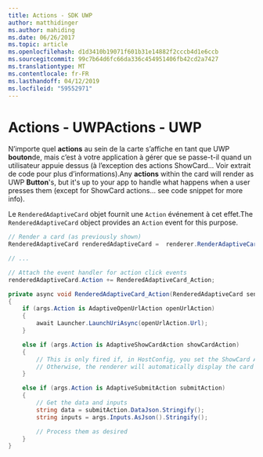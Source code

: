 ```yaml
---
title: Actions - SDK UWP
author: matthidinger
ms.author: mahiding
ms.date: 06/26/2017
ms.topic: article
ms.openlocfilehash: d1d3410b19071f601b31e14882f2cccb4d1e6ccb
ms.sourcegitcommit: 99c7b64d6fc66da336c454951406fb42cd2a7427
ms.translationtype: MT
ms.contentlocale: fr-FR
ms.lasthandoff: 04/12/2019
ms.locfileid: "59552971"
---
```

# <a name="actions---uwp"></a><span data-ttu-id="36ca1-102">Actions - UWP</span><span class="sxs-lookup"><span data-stu-id="36ca1-102">Actions - UWP</span></span>

<span data-ttu-id="36ca1-103">N’importe quel **actions** au sein de la carte s’affiche en tant que UWP **bouton**de, mais c’est à votre application à gérer que se passe-t-il quand un utilisateur appuie dessus (à l’exception des actions ShowCard... Voir extrait de code pour plus d’informations).</span><span class="sxs-lookup"><span data-stu-id="36ca1-103">Any **actions** within the card will render as UWP **Button**'s, but it's up to your app to handle what happens when a user presses them (except for ShowCard actions... see code snippet for more info).</span></span>

<span data-ttu-id="36ca1-104">Le `RenderedAdaptiveCard` objet fournit une `Action` événement à cet effet.</span><span class="sxs-lookup"><span data-stu-id="36ca1-104">The `RenderedAdaptiveCard` object provides an `Action` event for this purpose.</span></span>

```csharp
// Render a card (as previously shown)
RenderedAdaptiveCard renderedAdaptiveCard =  renderer.RenderAdaptiveCard(card);

// ...

// Attach the event handler for action click events
renderedAdaptiveCard.Action += RenderedAdaptiveCard_Action;

private async void RenderedAdaptiveCard_Action(RenderedAdaptiveCard sender, AdaptiveActionEventArgs args)
{
    if (args.Action is AdaptiveOpenUrlAction openUrlAction)
    {
        await Launcher.LaunchUriAsync(openUrlAction.Url);
    }

    else if (args.Action is AdaptiveShowCardAction showCardAction)
    {
        // This is only fired if, in HostConfig, you set the ShowCard ActionMode to Popup.
        // Otherwise, the renderer will automatically display the card inline without firing this event.
    }

    else if (args.Action is AdaptiveSubmitAction submitAction)
    {
        // Get the data and inputs
        string data = submitAction.DataJson.Stringify();
        string inputs = args.Inputs.AsJson().Stringify();

        // Process them as desired
    }
}
```
